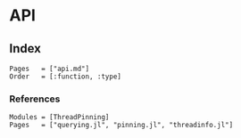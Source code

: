 # API

## Index

```@index
Pages   = ["api.md"]
Order   = [:function, :type]
```

### References

```@autodocs
Modules = [ThreadPinning]
Pages   = ["querying.jl", "pinning.jl", "threadinfo.jl"]
```